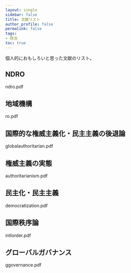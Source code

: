 ```yaml
---
layout: single
sidebar: false
title: 文献リスト
author_profile: false
permalink: false
tags:
- 政治
toc: true
---
```


個人的におもしろいと思った文献のリスト。

## NDRO
<i class="far fa-file-pdf"></i>  ndro.pdf

## 地域機構
<i class="far fa-file-pdf"></i>  ro.pdf

## 国際的な権威主義化・民主主義の後退論
<i class="far fa-file-pdf"></i>  globalauthoritarian.pdf

## 権威主義の実態
<i class="far fa-file-pdf"></i> authoritarianism.pdf

## 民主化・民主主義
<i class="far fa-file-pdf"></i> democratization.pdf

## 国際秩序論
<i class="far fa-file-pdf"></i>  intlorder.pdf

## グローバルガバナンス
<i class="far fa-file-pdf"></i>  ggovernance.pdf
